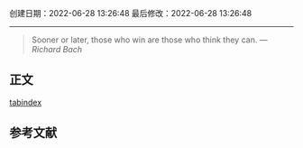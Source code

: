 
创建日期：2022-06-28 13:26:48
最后修改：2022-06-28 13:26:48
- - -
> Sooner or later, those who win are those who think they can.
> — <cite>Richard Bach</cite>

## 正文
[tabindex](https://developer.mozilla.org/zh-CN/docs/Web/HTML/Global_attributes/tabindex)

## 参考文献
